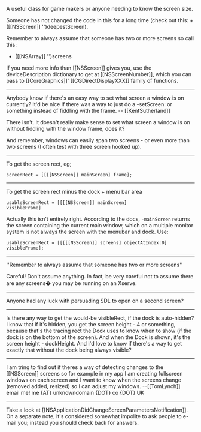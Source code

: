 A useful class for game makers or anyone needing to know the screen size.

Someone has not changed the code in this for a long time (check out this: + ([[NSScreen]] '')deepestScreen). 

Remember to always assume that someone has two or more screens so call this:
+ ([[NSArray]] '')screens

If you need more info than [[NSScreen]] gives you, use the deviceDescription dictionary to get at [[NSScreenNumber]], which you can pass to [[CoreGraphics]]' [[CGDirectDisplayXXX]] family of functions.

----

Anybody know if there's an easy way to set what screen a window is on currently? It'd be nice if there was a way to just do a -setScreen: or something instead of fiddling with the frame. -- [[KentSutherland]]

There isn't. It doesn't really make sense to set what screen a window is on without fiddling with the window frame, does it?

And remember, windows can easily span two screens - or even more than two screens (I often test with three screen hooked up).

----

To get the screen rect, eg;

    screenRect = [[[[NSScreen]] mainScreen] frame];

----

To get the screen rect minus the dock + menu bar area

<code>usableScreenRect = [[[[NSScreen]] mainScreen] visibleFrame]</code>

Actually this isn't entirely right. According to the docs, <code>-mainScreen</code> returns the screen containing the current main window, which on a multiple monitor system is not always the screen with the menubar and dock. Use:

<code>usableScreenRect = [[[[[NSScreen]] screens] objectAtIndex:0] visibleFrame];</code>


----

''Remember to always assume that someone has two or more screens''

Careful! Don't assume anything. In fact, be very careful not to assume there are any screens� you may be running on an Xserve.

----

Anyone had any luck with persuading SDL to open on a second screen?

----
Is there any way to get the would-be visibleRect, if the dock is auto-hidden? I know that if it's hidden, you get the screen height - 4 or something, because that's the tracing rect the Dock uses to know when to show (if the dock is on the bottom of the screen). And when the Dock is shown, it's the screen height - dockHeight. And I'd love to know if there's a way to get exactly that without the dock being always visible?

----
I am tring to find out if theres a way of detecting changes to the [[NSScreen]] screens so for example in my app I am creating fullscreen windows on each screen and I want to know when the screens change (removed added, resized) so I can adjust my windows. --[[TomLynch]] email me! me {AT} unknowndomain {DOT} co {DOT} UK

----
Take a look at [[NSApplicationDidChangeScreenParametersNotification]]. On a separate note, it's considered somewhat impolite to ask people to e-mail you; instead you should check back for answers.